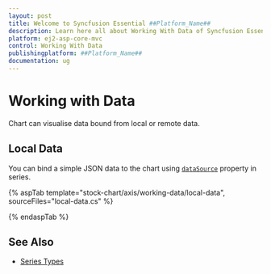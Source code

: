 ```yaml
---
layout: post
title: Welcome to Syncfusion Essential ##Platform_Name##
description: Learn here all about Working With Data of Syncfusion Essential ##Platform_Name## widgets based on HTML5 and jQuery.
platform: ej2-asp-core-mvc
control: Working With Data
publishingplatform: ##Platform_Name##
documentation: ug
---
```



<!-- markdownlint-disable MD036 -->

# Working with Data

Chart can visualise data bound from local or remote data.

## Local Data

You can bind a simple JSON data to the chart using
[`dataSource`](https://help.syncfusion.com/cr/aspnetcore-js2/Syncfusion.EJ2.Charts.StockChartStockChartSeries.html#Syncfusion_EJ2_Charts_StockChartStockChartSeries_DataSource) property in series.

{% aspTab template="stock-chart/axis/working-data/local-data", sourceFiles="local-data.cs" %}

{% endaspTab %}

## See Also

* [Series Types](./series-types/)
